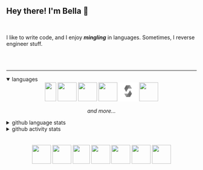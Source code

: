 ## Hey there! I'm Bella 👋

<br/>

I like to write code, and I enjoy ***mingling*** in languages. Sometimes, I reverse engineer stuff.

<br/>
<br/>

<hr />

<!--- thanks to @fuwn for showing me that this feature is a thing :o  <3 --->
<details open>
<summary>languages</summary>
<div align="center">
<img src="https://logos-download.com/wp-content/uploads/2016/10/Java_logo.png" width="30" height="50"/>
<img src="https://sdtimes.com/wp-content/uploads/2018/03/cpppp.png" width="50" height="50"/>
<img src="https://raw.githubusercontent.com/odb/official-bash-logo/master/assets/Logos/Icons/PNG/512x512.png" width="50" height="50"/>
<img src="https://www.wamatechnology.com/wp-content/uploads/2019/07/1138px-Swift_logo.svg_.png" width="50" height="50"/>
<img src="./sol.png" width="50" height="50" />
<img src="https://upload.wikimedia.org/wikipedia/commons/thumb/9/95/Vue.js_Logo_2.svg/1200px-Vue.js_Logo_2.svg.png" width="50" height="50"/>
  
<p><em>and more...</em></p>
</div>
</details>

<details closed>
<summary>github language stats</summary>
<div align="center">
<img src="https://github-readme-stats.vercel.app/api/top-langs/?username=bfu4&langs_count=8&layout=compact&theme=gotham&show_icons=true&hide_title=true"/>
</div>
</details>

<details closed>
<summary>github activity stats</summary>
<div align="center">
<img src="https://github-readme-stats.vercel.app/api?username=bfu4&show_icons=true&theme=gotham&hide_title=true"/>
</div>
</details>
<br>
<br>

<div align="center">
<!--- in -->
<a href="https://https://www.linkedin.com/in/bella-fusari-2337b3202?lipi=urn%3Ali%3Apage%3Ad_flagship3_profile_view_base_contact_details%3BOvPg3niOTwWUtKyquus9Xg%3D%3D"><img src="https://sleeepy.ninja/linkedin.png" width="50" height="50"/></a>
<!--- soundcloud -->
<a href="https://soundcloud.com/bellafusari" style="text-decoration: none;"><img src="https://sleeepy.ninja/sc.png" width="50" height="50" /></a>
<!--- htb -->
<a href="https://www.hackthebox.eu/home/users/profile/474489" target="_blank" style="text-decoration: none;"><img src="https://www.hackthebox.eu/images/Cube-Icon-RGB-1024.png" width="45" height="50" /></a>
<!--- ether docs-->
<a href="https://sleeepy.ninja/docs/eth" target="_blank" style="text-decoration: none;"><img src="https://ethereum.org/icons/icon-96x96.png?v=8b512faa8d4a0b019c123a771b6622aa" width="50" height="50" /></a>
<!--- website -->
<a href="https://sleeepy.ninja" target="_blank" style="text-decoration: none;"><img src="https://sleeepy.ninja/favicon.ico" width="50" height="50"/></a>
<!--- twitter -->
<a href="https://twitter.com/bellafusari1" target="_blank" style="text-decoration: none;"><img src="https://sleeepy.ninja/twitter-grn.png" width="50" height="50" /></a>
<a href="https://dsc.bio/neemy" target="_blank" style="text-decoration: none;"><img src="https://sleeepy.ninja/dscgrn.png" width="50" height="50"/></a>
</div>
